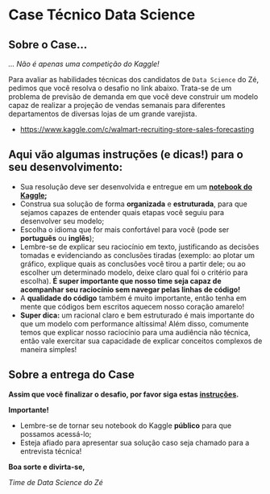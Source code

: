 # Case Técnico Data Science

## Sobre o Case...
*... Não é apenas uma competição do Kaggle!* 

Para avaliar as habilidades técnicas dos candidatos de `Data Science` do Zé, pedimos que você resolva o desafio no link abaixo. Trata-se de um problema de previsão de demanda em que você deve construir um modelo capaz de realizar a projeção de vendas semanais para diferentes departamentos de diversas lojas de um grande varejista.
* https://www.kaggle.com/c/walmart-recruiting-store-sales-forecasting

## Aqui vão algumas instruções (e dicas!) para o seu desenvolvimento:
* Sua resolução deve ser desenvolvida e entregue em um **[notebook do Kaggle](https://www.kaggle.com/notebooks);**
* Construa sua solução de forma **organizada** e **estruturada**, para que sejamos capazes de entender quais etapas você seguiu para desenvolver seu modelo;
* Escolha o idioma que for mais confortável para você (pode ser **português** ou **inglês**);
* Lembre-se de explicar seu raciocínio em texto, justificando as decisões tomadas e evidenciando as conclusões tiradas (exemplo: ao plotar um gráfico, explique quais as conclusões você tirou a partir dele; ou ao escolher um determinado modelo, deixe claro qual foi o critério para escolha). **É super importante que nosso time seja capaz de acompanhar seu raciocínio sem navegar pelas linhas de código!**
* A **qualidade do código** também é muito importante, então tenha em mente que códigos bem escritos aquecem nosso coração amarelo!
* **Super dica:** um racional claro e bem estruturado é mais importante do que um modelo com performance altíssima! Além disso, comumente temos que explicar nosso raciocínio para uma audiência não técnica, então vale exercitar sua capacidade de explicar conceitos complexos de maneira simples!

## Sobre a entrega do Case
**Assim que você finalizar o desafio, por favor siga estas [instruções](https://github.com/ZXVentures/ze-code-challenges#how-to-deliver).**

**Importante!**
* Lembre-se de tornar seu notebook do Kaggle **público** para que possamos acessá-lo;
* Esteja afiado para apresentar sua solução caso seja chamado para a entrevista técnica!

**Boa sorte e divirta-se,**

*Time de Data Science do Zé*
